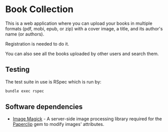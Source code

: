 Book Collection
==========

This is a web application where you can upload your books in
multiple formats (pdf, mobi, epub, or zip) with a cover image, a title,
and its author's name (or authors).

Registration is needed to do it.

You can also see all the books uploaded by other users and search them.


Testing
---------

The test suite in use is RSpec which is run by:
```sh
bundle exec rspec
```

Software dependencies
---------

* [Image Magick] - A server-side image processing library required for the
                  [Paperclip] gem to modify images' attributes.

[Image Magick]:http://www.imagemagick.org/
[Paperclip]:https://github.com/thoughtbot/paperclip
